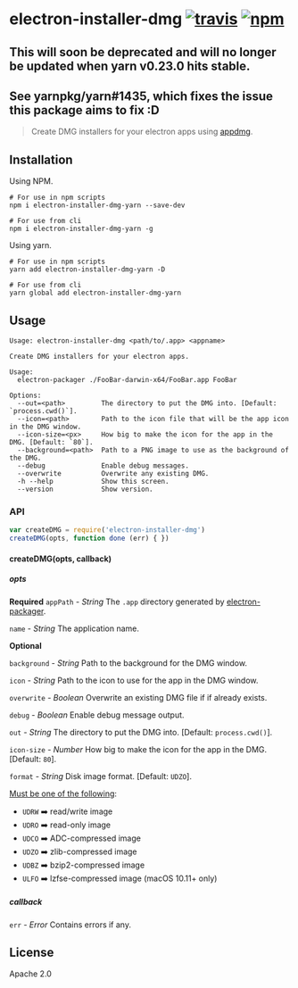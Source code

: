 # electron-installer-dmg [![travis][travis_img]][travis_url] [![npm][npm_img]][npm_url]
## This will soon be deprecated and will no longer be updated when yarn v0.23.0 hits stable.
## See yarnpkg/yarn#1435, which fixes the issue this package aims to fix :D
> Create DMG installers for your electron apps using [appdmg][appdmg].

## Installation
Using NPM.
```
# For use in npm scripts
npm i electron-installer-dmg-yarn --save-dev

# For use from cli
npm i electron-installer-dmg-yarn -g
```

Using yarn.
```
# For use in npm scripts
yarn add electron-installer-dmg-yarn -D

# For use from cli
yarn global add electron-installer-dmg-yarn
```
## Usage

```
Usage: electron-installer-dmg <path/to/.app> <appname>

Create DMG installers for your electron apps.

Usage:
  electron-packager ./FooBar-darwin-x64/FooBar.app FooBar

Options:
  --out=<path>         The directory to put the DMG into. [Default: `process.cwd()`].
  --icon=<path>        Path to the icon file that will be the app icon in the DMG window.
  --icon-size=<px>     How big to make the icon for the app in the DMG. [Default: `80`].
  --background=<path>  Path to a PNG image to use as the background of the DMG.
  --debug              Enable debug messages.
  --overwrite          Overwrite any existing DMG.
  -h --help            Show this screen.
  --version            Show version.

```

### API

```javascript
var createDMG = require('electron-installer-dmg')
createDMG(opts, function done (err) { })
```
#### createDMG(opts, callback)

##### opts
**Required**
`appPath` - *String*
The `.app` directory generated by [electron-packager][electron-packager].

`name` - *String*
The application name.

**Optional**

`background` - *String*
Path to the background for the DMG window.

`icon` - *String*
Path to the icon to use for the app in the DMG window.

`overwrite` - *Boolean*
Overwrite an existing DMG file if if already exists.

`debug` - *Boolean*
Enable debug message output.

`out` - *String*
The directory to put the DMG into. [Default: `process.cwd()`].

`icon-size` - *Number*
How big to make the icon for the app in the DMG. [Default: `80`].

`format` - *String*
Disk image format. [Default: `UDZO`].

[Must be one of the following][spec]:

- `UDRW` :arrow_right: read/write image
- `UDRO` :arrow_right: read-only image
- `UDCO` :arrow_right: ADC-compressed image
- `UDZO` :arrow_right: zlib-compressed image
- `UDBZ` :arrow_right: bzip2-compressed image
- `ULFO` :arrow_right: lzfse-compressed image (macOS 10.11+ only)


##### callback

`err` - *Error*
Contains errors if any.

## License

Apache 2.0

[travis_img]: https://img.shields.io/travis/mongodb-js/electron-installer-dmg.svg
[travis_url]: https://travis-ci.org/mongodb-js/electron-installer-dmg
[npm_img]: https://img.shields.io/npm/v/electron-installer-dmg.svg
[npm_url]: https://npmjs.org/package/electron-installer-dmg
[electron-packager]: https://github.com/maxogden/electron-packager
[appdmg]: https://github.com/LinusU/node-appdmg
[spec]: https://github.com/LinusU/node-appdmg#specification

